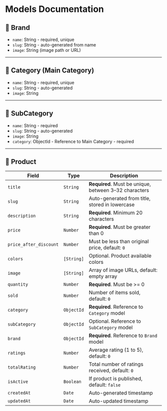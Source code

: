# Models Documentation

## 🔹 Brand

- `name`: String - required, unique
- `slug`: String - auto-generated from name
- `image`: String (image path or URL)

---

## 🔹 Category (Main Category)

- `name`: String - required, unique
- `slug`: String - auto-generated
- `image`: String

---

## 🔹 SubCategory

- `name`: String - required
- `slug`: String - auto-generated
- `image`: String
- `category`: ObjectId - Reference to Main Category - required

---

## 🔹 Product

| Field                  | Type       | Description                                           |
| ---------------------- | ---------- | ----------------------------------------------------- |
| `title`                | `String`   | **Required**. Must be unique, between 3–32 characters |
| `slug`                 | `String`   | Auto-generated from title, stored in lowercase        |
| `description`          | `String`   | **Required**. Minimum 20 characters                   |
| `price`                | `Number`   | **Required**. Must be greater than 0                  |
| `price_after_discount` | `Number`   | Must be less than original price, default: `0`        |
| `colors`               | `[String]` | Optional. Product available colors                    |
| `image`                | `[String]` | Array of image URLs, default: empty array             |
| `quantity`             | `Number`   | **Required**. Must be >= 0                            |
| `sold`                 | `Number`   | Number of items sold, default: `0`                    |
| `category`             | `ObjectId` | **Required**. Reference to `Category` model           |
| `subCategory`          | `ObjectId` | Optional. Reference to `SubCategory` model            |
| `brand`                | `ObjectId` | **Required**. Reference to `Brand` model              |
| `ratings`              | `Number`   | Average rating (1 to 5), default: `0`                 |
| `totalRating`          | `Number`   | Total number of ratings received, default: `0`        |
| `isActive`             | `Boolean`  | If product is published, default: `false`             |
| `createdAt`            | `Date`     | Auto-generated timestamp                              |
| `updatedAt`            | `Date`     | Auto-updated timestamp                                |
